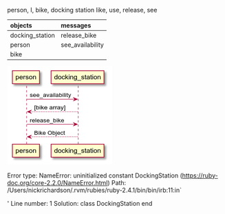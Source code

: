 person, I, bike, docking station
like, use, release, see

|objects|messages|
|:--|:--|
|docking_station|release_bike|
|person|see_availability|
|bike||

![Domain Model Diagram](domain_model_1.png)

Error type: NameError: uninitialized constant DockingStation (https://ruby-doc.org/core-2.2.0/NameError.html)
Path: /Users/nickrichardson/.rvm/rubies/ruby-2.4.1/bin/bin/irb:11:in`<main>'
Line number: 1
Solution: 
class DockingStation 
end
